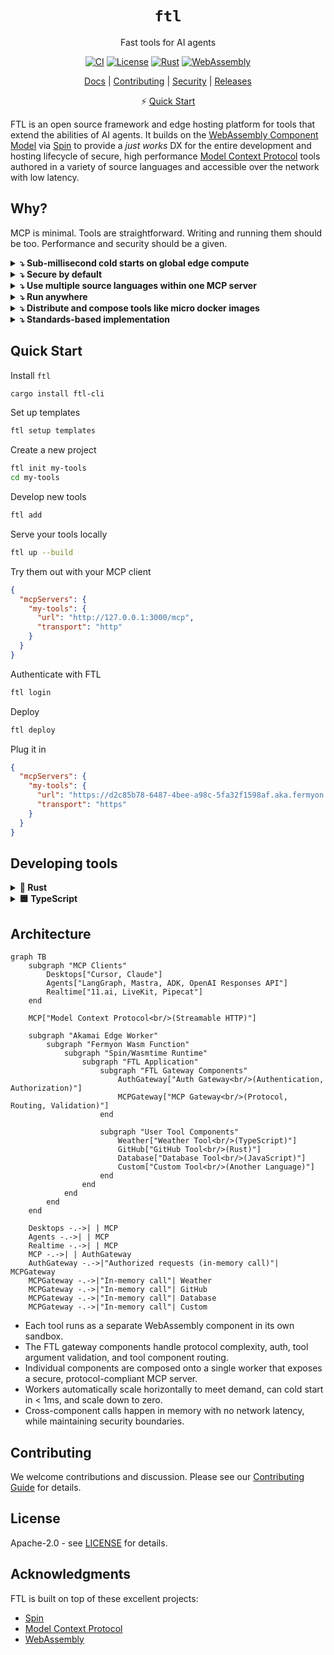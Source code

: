 <div align="center">

# `ftl`

Fast tools for AI agents

[![CI](https://github.com/fastertools/ftl-cli/actions/workflows/ci.yml/badge.svg)](https://github.com/fastertools/ftl-cli/actions/workflows/ci.yml)
[![License](https://img.shields.io/badge/license-Apache%202.0-blue.svg)](LICENSE)
[![Rust](https://img.shields.io/badge/rust-1.87+-orange.svg)](https://www.rust-lang.org)
[![WebAssembly](https://img.shields.io/badge/WebAssembly-compatible-purple.svg)](https://webassembly.org/)

[Docs](./docs/introduction.md) | [Contributing](./CONTRIBUTING.md) | [Security](./SECURITY.md) | [Releases](https://github.com/fastertools/ftl-cli/releases)

⚡️ [Quick Start](#quick-start)

</div>

FTL is an open source framework and edge hosting platform for tools that extend the abilities of AI agents. It builds on the [WebAssembly Component Model](https://component-model.bytecodealliance.org/design/why-component-model.html) via [Spin](https://github.com/spinframework/spin) to provide a *just works* DX for the entire development and hosting lifecycle of secure, high performance [Model Context Protocol](https://modelcontextprotocol.io) tools authored in a variety of source languages and accessible over the network with low latency.

## Why?

MCP is minimal. Tools are straightforward. Writing and running them should be too. Performance and security should be a given.

<details>
<summary><strong>⤵ Sub-millisecond cold starts on global edge compute</strong></summary>

FTL tools run best on [Fermyon Wasm Functions](https://www.fermyon.com/wasm-functions) and [Akamai](https://www.akamai.com/why-akamai/global-infrastructure)'s globally distributed edge cloud. Agents deployed anywhere can instanly access their networked tools with almost no latency.

- Workers automatically scale horizontally to meet demand, can cold start in < 1ms, and scale down to zero.
- The FTL [gateway components](#architecture) handle protocol complexity, auth, tool argument validation, and tool component routing.
</details>

<details>
<summary><strong>⤵ Secure by default</strong></summary>

Tools run as individual WebAssembly components to provide sandboxed tool executions on a provably airtight [security model](https://webassembly.org/docs/security/). MCP endpoints are secured by [protocol-compliant authorization](https://modelcontextprotocol.io/specification/2025-06-18/basic/authorization). Plug in your own OIDC provider via simple configuration, or use FTL's by default.
</details>

<details>
<summary><strong>⤵ Use multiple source languages within one MCP server</strong></summary>

Write your MCP tools in Rust, TypeScript, Python, Go, C, and [more](https://component-model.bytecodealliance.org/language-support.html). If you can implement a basic HTTP route as a Wasm component, you can run it as an MCP tool with FTL.
</details>

<details>
<summary><strong>⤵ Run anywhere</strong></summary>

Run your FTL-based tools on your own machine, Kubernetes, Wasmtime, Fermyon, and other [WASI](https://wasi.dev/)-compatible runtimes. The FTL platform aims to be the best way to manage agent tools, but you are not locked in.

See [ftl-mcp](https://github.com/fastertools/ftl-mcp) if you want to directly use, contribute to, or fork individual FTL components.
</details>

<details>
<summary><strong>⤵ Distribute and compose tools like micro docker images</strong></summary>

Tools are compiled to self-contained Wasm binaries that are often < 1MB. They can be pushed and pulled directly from [OCI](https://opencontainers.org/)-compliant registries like Docker Hub, GitHub Container Registry, Amazon Elastic Container Registry, and more.
</details>

<details>
<summary><strong>⤵ Standards-based implementation</strong></summary>

Tools are built on and compatible with the [WebAssembly Component Model](https://component-model.bytecodealliance.org/design/why-component-model.html) via [Spin](https://github.com/spinframework/spin).
</details>

## Quick Start

Install `ftl`
```bash
cargo install ftl-cli
```

Set up templates
```bash
ftl setup templates
```

Create a new project
```bash
ftl init my-tools
cd my-tools
```

Develop new tools
```bash
ftl add
```

Serve your tools locally
```bash
ftl up --build
```

Try them out with your MCP client
```json
{
  "mcpServers": {
    "my-tools": {
      "url": "http://127.0.0.1:3000/mcp",
      "transport": "http"
    }
  }
}
```

Authenticate with FTL
```bash
ftl login
```

Deploy
```bash
ftl deploy
```

Plug it in
```json
{
  "mcpServers": {
    "my-tools": {
      "url": "https://d2c85b78-6487-4bee-a98c-5fa32f1598af.aka.fermyon.tech/mcp",
      "transport": "https"
    }
  }
}
```

## Developing tools

<details>
<summary><strong>🦀 Rust</strong></summary>

```rust
use ftl_sdk::{tool, ToolResponse};
use serde::Deserialize;
use schemars::JsonSchema;

#[derive(Deserialize, JsonSchema)]
struct MyToolInput {
    /// The message to process
    message: String,
}

/// A simple MCP tool
#[tool]
fn my_tool(input: MyToolInput) -> ToolResponse {
    ToolResponse::text(format!("Processed: {}", input.message))
}
```
</details>

<details>
<summary><strong>🟦 TypeScript</strong></summary>

```typescript
import { createTool, ToolResponse } from 'ftl-sdk'
import { z } from 'zod'

// Define the schema using Zod
const ToolSchema = z.object({
  message: z.string().describe('The message to process')
})

type ToolInput = z.infer<typeof ToolSchema>

const tool = createTool<ToolInput>({
  metadata: {
    name: 'my_tool',
    title: 'My Tool',
    description: 'A simple MCP tool',
    inputSchema: z.toJSONSchema(ToolSchema)
  },
  handler: async (input) => {
    return ToolResponse.text(`Processed: ${input.message}`)
  }
})

//@ts-ignore
addEventListener('fetch', (event: FetchEvent) => {
  event.respondWith(tool(event.request))
})
```
</details>

## Architecture

```mermaid
graph TB
    subgraph "MCP Clients"
        Desktops["Cursor, Claude"]
        Agents["LangGraph, Mastra, ADK, OpenAI Responses API"]
        Realtime["11.ai, LiveKit, Pipecat"]
    end
    
    MCP["Model Context Protocol<br/>(Streamable HTTP)"]
    
    subgraph "Akamai Edge Worker"
        subgraph "Fermyon Wasm Function"
            subgraph "Spin/Wasmtime Runtime"
                subgraph "FTL Application"
                    subgraph "FTL Gateway Components"
                        AuthGateway["Auth Gateway<br/>(Authentication, Authorization)"]
                        MCPGateway["MCP Gateway<br/>(Protocol, Routing, Validation)"]
                    end
                    
                    subgraph "User Tool Components"
                        Weather["Weather Tool<br/>(TypeScript)"]
                        GitHub["GitHub Tool<br/>(Rust)"]
                        Database["Database Tool<br/>(JavaScript)"]
                        Custom["Custom Tool<br/>(Another Language)"]
                    end
                end
            end
        end
    end
    
    Desktops -.->| | MCP
    Agents -.->| | MCP
    Realtime -.->| | MCP
    MCP -.->| | AuthGateway
    AuthGateway -.->|"Authorized requests (in-memory call)"| MCPGateway
    MCPGateway -.->|"In-memory call"| Weather
    MCPGateway -.->|"In-memory call"| GitHub
    MCPGateway -.->|"In-memory call"| Database
    MCPGateway -.->|"In-memory call"| Custom
```

- Each tool runs as a separate WebAssembly component in its own sandbox.
- The FTL gateway components handle protocol complexity, auth, tool argument validation, and tool component routing.
- Individual components are composed onto a single worker that exposes a secure, protocol-compliant MCP server.
- Workers automatically scale horizontally to meet demand, can cold start in < 1ms, and scale down to zero.
- Cross-component calls happen in memory with no network latency, while maintaining security boundaries.

## Contributing

We welcome contributions and discussion. Please see our [Contributing Guide](CONTRIBUTING.md) for details.

## License

Apache-2.0 - see [LICENSE](LICENSE) for details.

## Acknowledgments

FTL is built on top of these excellent projects:
- [Spin](https://github.com/fermyon/spin)
- [Model Context Protocol](https://modelcontextprotocol.io)
- [WebAssembly](https://webassembly.org)
